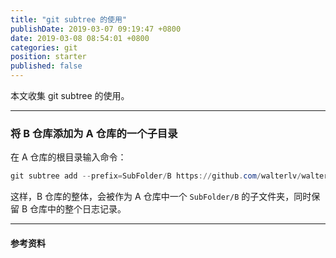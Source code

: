 ```yaml
---
title: "git subtree 的使用"
publishDate: 2019-03-07 09:19:47 +0800
date: 2019-03-08 08:54:01 +0800
categories: git
position: starter
published: false
---
```


本文收集 git subtree 的使用。

---

<div id="toc"></div>

### 将 B 仓库添加为 A 仓库的一个子目录

在 A 仓库的根目录输入命令：

```powershell
git subtree add --prefix=SubFolder/B https://github.com/walterlv/walterlv.git master
```

这样，B 仓库的整体，会被作为 A 仓库中一个 `SubFolder/B` 的子文件夹，同时保留 B 仓库中的整个日志记录。

---

#### 参考资料